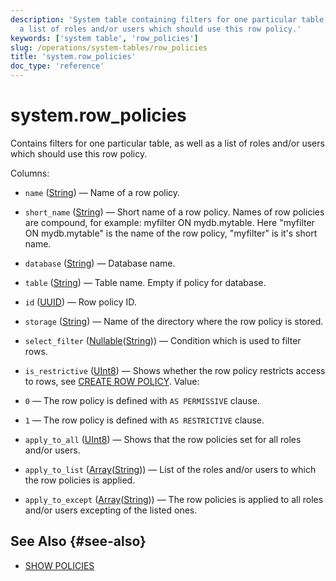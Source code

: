 ```yaml
---
description: 'System table containing filters for one particular table, as well as
  a list of roles and/or users which should use this row policy.'
keywords: ['system table', 'row_policies']
slug: /operations/system-tables/row_policies
title: 'system.row_policies'
doc_type: 'reference'
---
```


# system.row_policies

Contains filters for one particular table, as well as a list of roles and/or users which should use this row policy.

Columns:
- `name` ([String](../../sql-reference/data-types/string.md)) — Name of a row policy.

- `short_name` ([String](../../sql-reference/data-types/string.md)) — Short name of a row policy. Names of row policies are compound, for example: myfilter ON mydb.mytable. Here "myfilter ON mydb.mytable" is the name of the row policy, "myfilter" is it's short name.

- `database` ([String](../../sql-reference/data-types/string.md)) — Database name.

- `table` ([String](../../sql-reference/data-types/string.md)) — Table name. Empty if policy for database.

- `id` ([UUID](../../sql-reference/data-types/uuid.md)) — Row policy ID.

- `storage` ([String](../../sql-reference/data-types/string.md)) — Name of the directory where the row policy is stored.

- `select_filter` ([Nullable](../../sql-reference/data-types/nullable.md)([String](../../sql-reference/data-types/string.md))) — Condition which is used to filter rows.

- `is_restrictive` ([UInt8](/sql-reference/data-types/int-uint#integer-ranges)) — Shows whether the row policy restricts access to rows, see [CREATE ROW POLICY](/sql-reference/statements/create/row-policy). Value:
- `0` — The row policy is defined with `AS PERMISSIVE` clause.
- `1` — The row policy is defined with `AS RESTRICTIVE` clause.

- `apply_to_all` ([UInt8](/sql-reference/data-types/int-uint#integer-ranges)) — Shows that the row policies set for all roles and/or users.

- `apply_to_list` ([Array](../../sql-reference/data-types/array.md)([String](../../sql-reference/data-types/string.md))) — List of the roles and/or users to which the row policies is applied.

- `apply_to_except` ([Array](../../sql-reference/data-types/array.md)([String](../../sql-reference/data-types/string.md))) — The row policies is applied to all roles and/or users excepting of the listed ones.

## See Also {#see-also}

- [SHOW POLICIES](/sql-reference/statements/show#show-policies)
